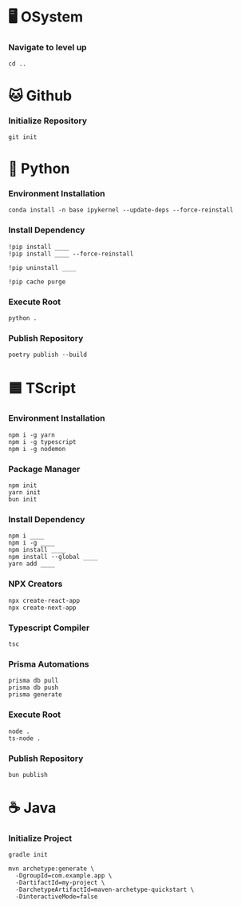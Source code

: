 # 🖥️ OSystem

### Navigate to level up
```
cd ..
```


# 🐱 Github

### Initialize Repository
```
git init
```


# 🐍 Python

### Environment Installation
```
conda install -n base ipykernel --update-deps --force-reinstall
```

### Install Dependency
```
!pip install ____
!pip install ____ --force-reinstall
```

``` Uninstall Dependency
!pip uninstall ____
```

``` Clear Cache
!pip cache purge
```

### Execute Root
```
python .
```

### Publish Repository
```
poetry publish --build
```


# 🟦 TScript

### Environment Installation
```
npm i -g yarn
npm i -g typescript 
npm i -g nodemon
```

### Package Manager
```
npm init
yarn init
bun init
```

### Install Dependency
```
npm i ____
npm i -g ____
npm install ____
npm install --global ____
yarn add ____
```

### NPX Creators
```
npx create-react-app
npx create-next-app
```

### Typescript Compiler
```
tsc
```

### Prisma Automations
```
prisma db pull
prisma db push
prisma generate
```

### Execute Root
```
node .
ts-node .
```

### Publish Repository
```
bun publish
```


# ☕ Java

### Initialize Project
```
gradle init
```

```
mvn archetype:generate \
  -DgroupId=com.example.app \
  -DartifactId=my-project \
  -DarchetypeArtifactId=maven-archetype-quickstart \
  -DinteractiveMode=false
```